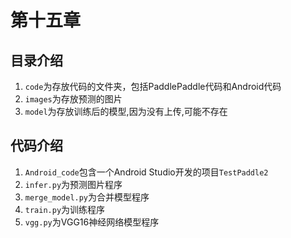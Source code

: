 # 第十五章
## 目录介绍
1. `code`为存放代码的文件夹，包括PaddlePaddle代码和Android代码
2. `images`为存放预测的图片
3. `model`为存放训练后的模型,因为没有上传,可能不存在

## 代码介绍
1. `Android_code`包含一个Android Studio开发的项目`TestPaddle2`
2. `infer.py`为预测图片程序
3. `merge_model.py`为合并模型程序
4. `train.py`为训练程序
5. `vgg.py`为VGG16神经网络模型程序
